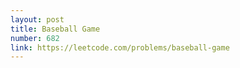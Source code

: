 ```yaml
---
layout: post
title: Baseball Game
number: 682
link: https://leetcode.com/problems/baseball-game
---
```

